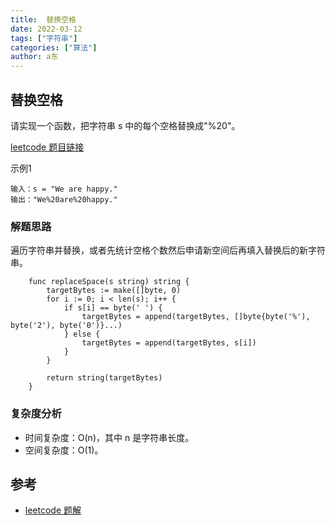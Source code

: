 ```yaml
---
title:  替换空格
date: 2022-03-12
tags: ["字符串"]
categories: ["算法"]
author: a东
---
```


##  替换空格
请实现一个函数，把字符串 s 中的每个空格替换成"%20"。

[leetcode 题目链接](https://leetcode-cn.com/problems/ti-huan-kong-ge-lcof/)

示例1
```
输入：s = "We are happy."
输出："We%20are%20happy."
```

<!-- more -->

### 解题思路
遍历字符串并替换，或者先统计空格个数然后申请新空间后再填入替换后的新字符串。


```cgo
    func replaceSpace(s string) string {
        targetBytes := make([]byte, 0)
        for i := 0; i < len(s); i++ {
            if s[i] == byte(' ') {
                targetBytes = append(targetBytes, []byte{byte('%'), byte('2'), byte('0')}...)
            } else {
                targetBytes = append(targetBytes, s[i])
            }
        }
    
        return string(targetBytes)
    }
```


### 复杂度分析
- 时间复杂度：O(n)，其中 n 是字符串长度。
- 空间复杂度：O(1)。

## 参考
* [leetcode 题解](https://leetcode-cn.com/problems/ti-huan-kong-ge-lcof/solution/mian-shi-ti-05-ti-huan-kong-ge-by-leetcode-solutio/)






